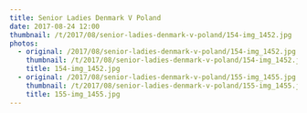 ```yaml
---
title: Senior Ladies Denmark V Poland
date: 2017-08-24 12:00
thumbnail: /t/2017/08/senior-ladies-denmark-v-poland/154-img_1452.jpg
photos:
  - original: /2017/08/senior-ladies-denmark-v-poland/154-img_1452.jpg
    thumbnail: /t/2017/08/senior-ladies-denmark-v-poland/154-img_1452.jpg
    title: 154-img_1452.jpg
  - original: /2017/08/senior-ladies-denmark-v-poland/155-img_1455.jpg
    thumbnail: /t/2017/08/senior-ladies-denmark-v-poland/155-img_1455.jpg
    title: 155-img_1455.jpg
---
```

